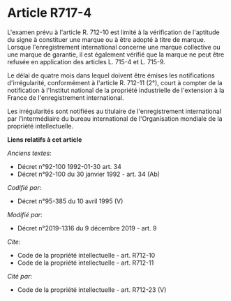 # Article R717-4

L'examen prévu à l'article R. 712-10 est limité à la vérification de l'aptitude du signe à constituer une marque ou à être
adopté à titre de marque. Lorsque l'enregistrement international concerne une marque collective ou une marque de garantie, il
est également vérifié que la marque ne peut être refusée en application des articles L. 715-4 et L. 715-9.

Le délai de quatre mois dans lequel doivent être émises les notifications d'irrégularité, conformément à l'article R. 712-11
(2°), court à compter de la notification à l'Institut national de la propriété industrielle de l'extension à la France de
l'enregistrement international.

Les irrégularités sont notifiées au titulaire de l'enregistrement international par l'intermédiaire du bureau international
de l'Organisation mondiale de la propriété intellectuelle.

**Liens relatifs à cet article**

_Anciens textes_:

  - Décret n°92-100 1992-01-30 art. 34
  - Décret n°92-100 du 30 janvier 1992 - art. 34 (Ab)

_Codifié par_:

  - Décret n°95-385 du 10 avril 1995 (V)

_Modifié par_:

  - Décret n°2019-1316 du 9 décembre 2019 - art. 9

_Cite_:

  - Code de la propriété intellectuelle - art. R712-10
  - Code de la propriété intellectuelle - art. R712-11

_Cité par_:

  - Code de la propriété intellectuelle - art. R712-23 (V)
